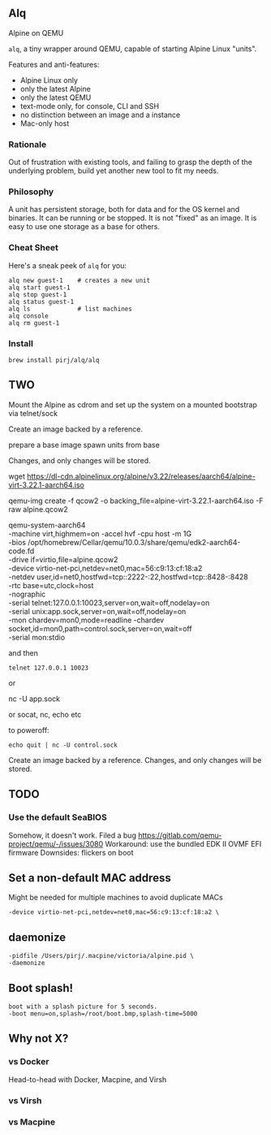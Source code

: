 ## Alq

Alpine on QEMU

`alq`, a tiny wrapper around QEMU, capable of starting Alpine Linux "units".

Features and anti-features:
 - Alpine Linux only
 - only the latest Alpine
 - only the latest QEMU
 - text-mode only, for console, CLI and SSH
 - no distinction between an image and a instance
 - Mac-only host

### Rationale

Out of frustration with existing tools, and failing to grasp the depth of the underlying problem, build yet another new tool to fit my needs.

### Philosophy

A unit has persistent storage, both for data and for the OS kernel and binaries.
It can be running or be stopped.
It is not "fixed" as an image.
It is easy to use one storage as a base for others.

### Cheat Sheet

Here's a sneak peek of `alq` for you:

    alq new guest-1    # creates a new unit
    alq start guest-1
    alq stop guest-1
    alq status guest-1
    alq ls             # list machines
    alq console
    alq rm guest-1

### Install

    brew install pirj/alq/alq

## TWO

Mount the Alpine as cdrom
and set up the system on a mounted
bootstrap via telnet/sock

Create an image backed by a reference.

prepare a base image
spawn units from base

Changes, and only changes will be stored.


wget https://dl-cdn.alpinelinux.org/alpine/v3.22/releases/aarch64/alpine-virt-3.22.1-aarch64.iso

qemu-img create -f qcow2 -o backing_file=alpine-virt-3.22.1-aarch64.iso -F raw alpine.qcow2

qemu-system-aarch64 \
 -machine virt,highmem=on -accel hvf -cpu host -m 1G \
 -bios /opt/homebrew/Cellar/qemu/10.0.3/share/qemu/edk2-aarch64-code.fd \
 -drive if=virtio,file=alpine.qcow2 \
 -device virtio-net-pci,netdev=net0,mac=56:c9:13:cf:18:a2 \
 -netdev user,id=net0,hostfwd=tcp::2222-:22,hostfwd=tcp::8428-:8428 \
 -rtc base=utc,clock=host \
 -nographic \
 -serial telnet:127.0.0.1:10023,server=on,wait=off,nodelay=on \
 -serial unix:app.sock,server=on,wait=off,nodelay=on \
 -mon chardev=mon0,mode=readline -chardev socket,id=mon0,path=control.sock,server=on,wait=off \
 -serial mon:stdio

and then

    telnet 127.0.0.1 10023

or

nc -U app.sock

or socat, nc, echo etc

to poweroff:

    echo quit | nc -U control.sock

Create an image backed by a reference. Changes, and only changes will be stored.

## TODO

### Use the default SeaBIOS

Somehow, it doesn't work. Filed a bug https://gitlab.com/qemu-project/qemu/-/issues/3080
Workaround: use the bundled EDK II OVMF EFI firmware
Downsides: flickers on boot

## Set a non-default MAC address

Might be needed for multiple machines to avoid duplicate MACs

    -device virtio-net-pci,netdev=net0,mac=56:c9:13:cf:18:a2 \

## daemonize

    -pidfile /Users/pirj/.macpine/victoria/alpine.pid \
    -daemonize

## Boot splash!

    boot with a splash picture for 5 seconds.
    -boot menu=on,splash=/root/boot.bmp,splash-time=5000


## Why not X?

### vs Docker

Head-to-head with Docker, Macpine, and Virsh

### vs Virsh

### vs Macpine
